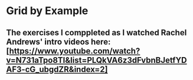 # Grid by Example

## The exercises I comppleted as I watched Rachel Andrews' intro videos here: [https://www.youtube.com/watch?v=N731aTpo8TI&list=PLQkVA6z3dFvbnBJetfYDAF3-cG_ubgdZR&index=2]